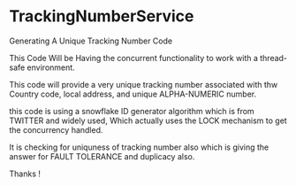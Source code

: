 # TrackingNumberService
Generating A Unique Tracking Number Code

This Code Will be Having the concurrent functionality to work with a thread-safe environment.

This code will provide a very unique tracking number associated with thw Country code, local address, and unique ALPHA-NUMERIC number.

this code is using a snowflake ID generator algorithm  which is from TWITTER and widely used, 
Which actually uses the LOCK mechanism to get the concurrency handled.

It is checking for uniquness of tracking number also which is giving the answer for FAULT TOLERANCE and duplicacy also.

Thanks !

